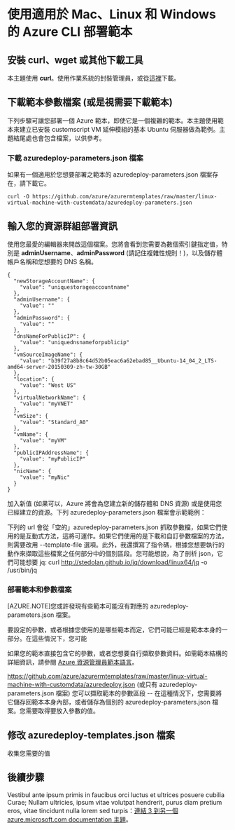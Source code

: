 <properties
   pageTitle="使用適用於 Mac、Linux 和 Windows 的 Azure CLI 部署範本"
   description="說明部署或更新任何範本的基本步驟。"
   services="virtual-machines"
   documentationCenter=""
   authors="squillace"
   manager="timlt"
   editor=""/>

<tags
   ms.service="virtual-machines"
   ms.devlang="na"
   ms.topic="article"
   ms.tgt_pltfrm="NA"
   ms.workload="infrastructure"
   ms.date="04/21/2015"
   ms.author="rasquill"/>

# 使用適用於 Mac、Linux 和 Windows 的 Azure CLI 部署範本

## 安裝 curl、wget 或其他下載工具
本主題使用 **curl**。使用作業系統的封裝管理員，或從[這裡](http://curl.haxx.se/download.html)下載。

## 下載範本參數檔案 \(或是視需要下載範本\)

下列步驟可讓您部署一個 Azure 範本，即使它是一個複雜的範本。本主題使用範本來建立已安裝 customscript VM 延伸模組的基本 Ubuntu 伺服器做為範例。主題結尾處也會包含檔案，以供參考。

### 下載 azuredeploy-parameters.json 檔案

如果有一個適用於您想要部署之範本的 azuredeploy-parameters.json 檔案存在，請下載它。

    curl -O https://github.com/azure/azurermtemplates/raw/master/linux-virtual-machine-with-customdata/azuredeploy-parameters.json
    
## 輸入您的資源群組部署資訊
    
使用您最愛的編輯器來開啟這個檔案。您將會看到您需要為數個索引鍵指定值，特別是 **adminUsername**、**adminPassword** \(請記住複雜性規則！\)，以及儲存體帳戶名稱和您想要的 DNS 名稱。
    
    {
      "newStorageAccountName": {
        "value": "uniquestorageaccountname"
      },
      "adminUsername": {
        "value": ""
      },
      "adminPassword": {
        "value": ""
      },
      "dnsNameForPublicIP": {
        "value": "uniquednsnameforpublicip"
      },
      "vmSourceImageName": {
        "value": "b39f27a8b8c64d52b05eac6a62ebad85__Ubuntu-14_04_2_LTS-amd64-server-20150309-zh-tw-30GB"
      },
      "location": {
        "value": "West US"
      },
      "virtualNetworkName": {
        "value": "myVNET"
      },
      "vmSize": {
        "value": "Standard_A0"
      },
      "vmName": {
        "value": "myVM"
      },
      "publicIPAddressName": {
        "value": "myPublicIP"
      },
      "nicName": {
        "value": "myNic"
      }
    }
    
加入新值 \(如果可以，Azure 將會為您建立新的儲存體和 DNS 資源\) 或是使用您已經建立的資源。下列 azuredeploy-parameters.json 檔案會示範範例：




下列的 url 會從「空的」azuredeploy-parameters.json 抓取參數檔，如果它們使用的是互動式方法，這將可運作。如果它們使用的是下載和自訂參數檔案的方法，則需要改用 --template-file <template-file> 選項。此外，我還撰寫了指令碼，根據您想要執行的動作來擷取這些檔案之任何部分中的個別區段。您可能想說，為了剖析 json，它們可能想要 jq: curl http://stedolan.github.io/jq/download/linux64/jq -o /usr/bin/jq


### 部署範本和參數檔案


[AZURE.NOTE]您或許發現有些範本可能沒有對應的 azuredeploy-parameters.json 檔案。

要設定的參數，或者根據您使用的是哪些範本而定，它們可能已經是範本本身的一部分。在這些情況下，您可能

如果您的範本直接包含它的參數，或者您想要自行擷取參數資料。如需範本結構的詳細資訊，請參閱 [Azure 資源管理員範本語言](https://msdn.microsoft.com/library/azure/dn835138.aspx)。


https://github.com/azure/azurermtemplates/raw/master/linux-virtual-machine-with-customdata/azuredeploy.json \(或只有 azuredeploy-parameters.json 檔案\) 您可以擷取範本的參數區段 -- 在這種情況下，您需要將它儲存回範本本身內部，或者儲存為個別的 azuredeploy-parameters.json 檔案。您需要取得要放入參數的值。

## 修改 azuredeploy-templates.json 檔案

收集您需要的值

<!--Every topic should have next steps and links to the next logical set of content to keep the customer engaged-->
## 後續步驟

Vestibul ante ipsum primis in faucibus orci luctus et ultrices posuere cubilia Curae; Nullam ultricies, ipsum vitae volutpat hendrerit, purus diam pretium eros, vitae tincidunt nulla lorem sed turpis：[連結 3 到另一個 azure.microsoft.com documentation 主題](storage-whatis-account.md)。

<!--Image references-->
[5]: ./media/markdown-template-for-new-articles/octocats.png
[6]: ./media/markdown-template-for-new-articles/pretty49.png
[7]: ./media/markdown-template-for-new-articles/channel-9.png
[8]: ./media/markdown-template-for-new-articles/copytemplate.png

<!--HONumber=52-->
